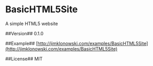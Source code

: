 # BasicHTML5Site #
A simple HTML5 website

##Version##
0.1.0

##Example##
[http://jimklonowski.com/examples/BasicHTML5Site](http://jimklonowski.com/examples/BasicHTML5Site)

##License##
MIT

